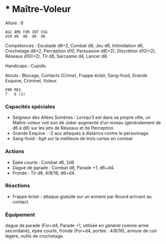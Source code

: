 # * Maître-Voleur

Allure : 6

	AGI	ÂME	FOR	INT	VIG
	d10	d8	d6	d8	d6

Compétences : Escalade d8+2, Combat d8, Jeu d6, Intimidation d6, Crochetage d8+2, Perception d10, Persuasion d8(+2), Discrétion d10(+2), Réseaux d10(+2), Tir d8, Sarcasme d4, Lancer d8.

Handicaps : Cupide.

Atouts : Blocage, Contacts (Crime), Frappe éclair, Sang-froid, Grande Esquive, Criminel, Voleur.

	PAR	RES
	7	6 (1)

### Capacités spéciales
- Seigneur des Allées Sombres : Lorsqu’il est dans sa propre ville, un Maître-voleur voit son dé Joker augmenté d’un niveau (généralement de d6 à d8) sur les jets de Réseaux et de Perception.
- Grande Esquive : -2 aux attaques à distance contre le personnage.
- Sang-froid : Agit sur la meilleure de trois cartes en combat

### Actions
- Épée courte : Combat d8, 2d6
- Dague de parade : Combat d8, Parade +1, d6+d4.
- Fronde : Tir d6, 4/8/16, d6+d4.

### Réactions
- Frappe éclair : attaque gratuite sur un ennemi par Round arrivant au contact.
### Équipement
dague de parade (For+d4, Parade +1, utilisée en général comme arme secondaire), épée courte, fronde (For+d4, portée : 4/8/16), armure de cuir légère, outils de crochetage.
